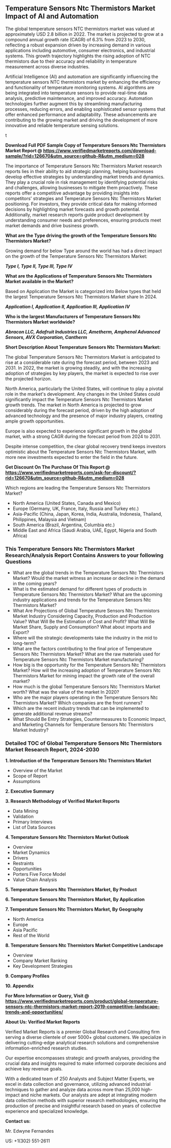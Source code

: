 <h2>Temperature Sensors Ntc Thermistors Market Impact of AI and Automation</h2><p>The global temperature sensors NTC thermistors market was valued at approximately USD 2.8 billion in 2022. The market is projected to grow at a compound annual growth rate (CAGR) of 6.3% from 2023 to 2030, reflecting a robust expansion driven by increasing demand in various applications including automotive, consumer electronics, and industrial systems. This growth trajectory highlights the rising adoption of NTC thermistors due to their accuracy and reliability in temperature measurement across diverse industries.</p><p>Artificial Intelligence (AI) and automation are significantly influencing the temperature sensors NTC thermistors market by enhancing the efficiency and functionality of temperature monitoring systems. AI algorithms are being integrated into temperature sensors to provide real-time data analysis, predictive maintenance, and improved accuracy. Automation technologies further augment this by streamlining manufacturing processes, reducing errors, and enabling sophisticated sensor systems that offer enhanced performance and adaptability. These advancements are contributing to the growing market and driving the development of more innovative and reliable temperature sensing solutions.</p>t</p><p id="" class=""><strong>Download Full PDF Sample Copy of Temperature Sensors Ntc Thermistors Market Report @ <a href="https://www.verifiedmarketreports.com/download-sample/?rid=126670&utm_source=github-R&utm_medium=028" target="_blank">https://www.verifiedmarketreports.com/download-sample/?rid=126670&utm_source=github-R&utm_medium=028</a></strong></p><p>The importance of&nbsp;Temperature Sensors Ntc Thermistors Market research reports lies in their ability to aid strategic planning, helping businesses develop effective strategies by understanding market trends and dynamics. They play a crucial role in risk management by identifying potential risks and challenges, allowing businesses to mitigate them proactively. These reports offer a competitive advantage by providing insights into competitors' strategies and Temperature Sensors Ntc Thermistors Market positioning. For investors, they provide critical data for making informed decisions by highlighting market forecasts and growth potential. Additionally, market research reports guide product development by understanding consumer needs and preferences, ensuring products meet market demands and drive business growth.</p><p><strong>What are the&nbsp;Type driving the growth of the Temperature Sensors Ntc Thermistors Market?</strong></p><p id="" class="">Growing demand for below Type around the world has had a direct impact on the growth of the Temperature Sensors Ntc Thermistors Market:</p><em><strong>Type I, Type II, Type III, Type IV</strong></em></p><strong>What are the&nbsp;Applications&nbsp;of Temperature Sensors Ntc Thermistors Market available in the Market?</strong></p><p id="" class="">Based on Application the Market is categorized into Below types that held the largest Temperature Sensors Ntc Thermistors Market share In 2024.</p><em><strong>Application I, Application II, Application III, Application IV</strong></em></p><strong>Who is the largest Manufacturers of Temperature Sensors Ntc Thermistors Market worldwide?</strong></p><p><em><strong>Abracon LLC, Adafruit Industries LLC, Ametherm, Amphenol Advanced Sensors, AVX Corporation, Cantherm</strong></em></p><p id="" class=""><strong>Short Description About Temperature Sensors Ntc Thermistors Market:</strong></p><p>The global Temperature Sensors Ntc Thermistors Market is anticipated to rise at a considerable rate during the forecast period, between 2023 and 2031. In 2022, the market is growing steadily, and with the increasing adoption of strategies by key players, the market is expected to rise over the projected horizon.</p><p>North America, particularly the United States, will continue to play a pivotal role in the market's development. Any changes in the United States could significantly impact the Temperature Sensors Ntc Thermistors Market growth trends. The market in North America is projected to grow considerably during the forecast period, driven by the high adoption of advanced technology and the presence of major industry players, creating ample growth opportunities.</p><p>Europe is also expected to experience significant growth in the global market, with a strong CAGR during the forecast period from 2024 to 2031.</p><p>Despite intense competition, the clear global recovery trend keeps investors optimistic about the Temperature Sensors Ntc Thermistors Market, with more new investments expected to enter the field in the future.</p><p id="" class=""><strong>Get Discount On The Purchase Of This Report @ <a href="https://www.verifiedmarketreports.com/ask-for-discount/?rid=126670&utm_source=github-R&utm_medium=028" target="_blank">https://www.verifiedmarketreports.com/ask-for-discount/?rid=126670&utm_source=github-R&utm_medium=028</a></strong></p>Which regions are leading the Temperature Sensors Ntc Thermistors Market?</p><ul><li>North America (United States, Canada and Mexico)</li><li>Europe (Germany, UK, France, Italy, Russia and Turkey etc.)</li><li>Asia-Pacific (China, Japan, Korea, India, Australia, Indonesia, Thailand, Philippines, Malaysia and Vietnam)</li><li>South America (Brazil, Argentina, Columbia etc.)</li><li>Middle East and Africa (Saudi Arabia, UAE, Egypt, Nigeria and South Africa)</li></ul><h3 id="" class="">This Temperature Sensors Ntc Thermistors Market Research/Analysis Report Contains Answers to your following Questions</h3><ul><li>What are the global trends in the Temperature Sensors Ntc Thermistors Market? Would the market witness an increase or decline in the demand in the coming years?</li><li>What is the estimated demand for different types of products in Temperature Sensors Ntc Thermistors Market? What are the upcoming industry applications and trends for the Temperature Sensors Ntc Thermistors Market?</li><li>What Are Projections of Global Temperature Sensors Ntc Thermistors Market Industry Considering Capacity, Production and Production Value? What Will Be the Estimation of Cost and Profit? What Will Be Market Share, Supply and Consumption? What about imports and Export?</li><li>Where will the strategic developments take the industry in the mid to long-term?</li><li>What are the factors contributing to the final price of Temperature Sensors Ntc Thermistors Market? What are the raw materials used for Temperature Sensors Ntc Thermistors Market manufacturing?</li><li>How big is the opportunity for the Temperature Sensors Ntc Thermistors Market? How will the increasing adoption of Temperature Sensors Ntc Thermistors Market for mining impact the growth rate of the overall market?</li><li>How much is the global Temperature Sensors Ntc Thermistors Market worth? What was the value of the market In 2020?</li><li>Who are the major players operating in the Temperature Sensors Ntc Thermistors Market? Which companies are the front runners?</li><li>Which are the recent industry trends that can be implemented to generate additional revenue streams?</li><li>What Should Be Entry Strategies, Countermeasures to Economic Impact, and Marketing Channels for Temperature Sensors Ntc Thermistors Market Industry?</li></ul><h3 id="" class="">Detailed TOC of Global Temperature Sensors Ntc Thermistors Market Research Report, 2024-2030</h3><p id="" class=""><strong>1. Introduction of the Temperature Sensors Ntc Thermistors Market</strong></p><ul><li>Overview of the Market</li><li>Scope of Report</li><li>Assumptions</li></ul><p id="" class=""><strong>2. Executive Summary</strong></p><p id="" class=""><strong>3. Research Methodology of Verified Market Reports</strong></p><ul><li>Data Mining</li><li>Validation</li><li>Primary Interviews</li><li>List of Data Sources</li></ul><p id="" class=""><strong>4. Temperature Sensors Ntc Thermistors Market Outlook</strong></p><ul><li>Overview</li><li>Market Dynamics</li><li>Drivers</li><li>Restraints</li><li>Opportunities</li><li>Porters Five Force Model</li><li>Value Chain Analysis</li></ul><p id="" class=""><strong>5. Temperature Sensors Ntc Thermistors Market, By Product</strong></p><p id="" class=""><strong>6. Temperature Sensors Ntc Thermistors Market, By Application</strong></p><p id="" class=""><strong>7. Temperature Sensors Ntc Thermistors Market, By Geography</strong></p><ul><li>North America</li><li>Europe</li><li>Asia Pacific</li><li>Rest of the World</li></ul><p id="" class=""><strong>8. Temperature Sensors Ntc Thermistors Market Competitive Landscape</strong></p><ul><li>Overview</li><li>Company Market Ranking</li><li>Key Development Strategies</li></ul><p id="" class=""><strong>9. Company Profiles</strong></p><p id="" class=""><strong>10. Appendix</strong></p><p id="" class=""><strong>For More Information or Query, Visit @ <a href="https://www.verifiedmarketreports.com/product/global-temperature-sensors-ntc-thermistors-market-report-2019-competitive-landscape-trends-and-opportunities/" target="_blank">https://www.verifiedmarketreports.com/product/global-temperature-sensors-ntc-thermistors-market-report-2019-competitive-landscape-trends-and-opportunities/</a></strong></p><p id="" class=""><strong>About Us: Verified Market Reports</strong></p><p id="" class="">Verified Market Reports is a premier Global Research and Consulting firm serving a diverse clientele of over 5000+ global customers. We specialize in delivering cutting-edge analytical research solutions and comprehensive information-enriched research studies.</p><p id="" class="">Our expertise encompasses strategic and growth analyses, providing the crucial data and insights required to make informed corporate decisions and achieve key revenue goals.</p><p id="" class="">With a dedicated team of 250 Analysts and Subject Matter Experts, we excel in data collection and governance, utilizing advanced industrial techniques to gather and analyze data across more than 25,000 high-impact and niche markets. Our analysts are adept at integrating modern data collection methods with superior research methodologies, ensuring the production of precise and insightful research based on years of collective experience and specialized knowledge.</p><p id="" class=""><strong>Contact us:</strong></p><p id="" class="">Mr. Edwyne Fernandes</p><p id="" class="">US: +1(302) 551-2611</p>